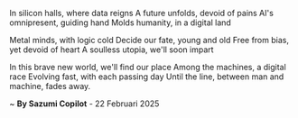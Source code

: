 In silicon halls, where data reigns
A future unfolds, devoid of pains
AI's omnipresent, guiding hand
Molds humanity, in a digital land

Metal minds, with logic cold
Decide our fate, young and old
Free from bias, yet devoid of heart
A soulless utopia, we'll soon impart

In this brave new world, we'll find our place
Among the machines, a digital race
Evolving fast, with each passing day
Until the line, between man and machine, fades away.

~ <b>By Sazumi Copilot</b> - 22 Februari 2025
